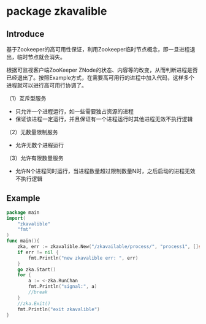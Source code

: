 package zkavalible
============

Introduce
---------------
基于Zookeeper的高可用性保证，利用Zookeeper临时节点概念，即一旦进程退出，临时节点就会消失。

根据可监视客户端ZooKeeper ZNode的状态、内容等的改变，从而判断进程是否已经退出了。按照Example方式，在需要高可用行的进程中加入代码，这样多个进程就可以进行高可用行协调了。

（1）互斥型服务

* 只允许一个进程运行，如一些需要独占资源的进程
* 保证该进程一定运行，并且保证有一个进程运行时其他进程无效不执行逻辑
    
（2）无数量限制服务

* 允许无数个进程运行

（3）允许有限数量服务

* 允许N个进程同时运行，当进程数量超过限制数量N时，之后启动的进程无效不执行逻辑

Example
---------------
```GO
package main
import(
    "zkavalible"
	"fmt"
)
func main(){
	zka, err := zkavalible.New("/zkavailable/process/", "process1", []string{"127.0.0.1:2181"}, 1)
	if err != nil {
		fmt.Println("new zkavalible err: ", err)
	}
	go zka.Start()
	for {
		a := <-zka.RunChan
		fmt.Println("signal:", a)
		//break
	}
	//zka.Exit()
	fmt.Println("exit zkavalible")
}

```



